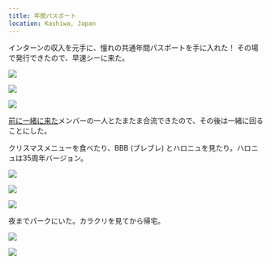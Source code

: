 ```yaml
---
title: 年間パスポート
location: Kashiwa, Japan
---
```


インターンの収入を元手に、憧れの共通年間パスポートを手に入れた！ その場で発行できたので、早速シーに来た。

![](https://ceshmina-photos.s3.ap-northeast-1.amazonaws.com/medium/201911/20191107-103323.jpg)

![](https://ceshmina-photos.s3.ap-northeast-1.amazonaws.com/medium/201911/20191107-125747.jpg)

![](https://ceshmina-photos.s3.ap-northeast-1.amazonaws.com/medium/201911/20191107-130504.jpg)

[前に一緒に来た](/diary/entry/20181207)メンバーの一人とたまたま合流できたので、その後は一緒に回ることにした。

クリスマスメニューを食べたり、BBB (ブレブレ) とハロニュを見たり。ハロニュは35周年バージョン。

![](https://ceshmina-photos.s3.ap-northeast-1.amazonaws.com/medium/201911/20191107-132458.jpg)

![](https://ceshmina-photos.s3.ap-northeast-1.amazonaws.com/medium/201911/20191107-144246.jpg)

![](https://ceshmina-photos.s3.ap-northeast-1.amazonaws.com/medium/201911/20191107-175821.jpg)

夜までパークにいた。カラクリを見てから帰宅。

![](https://ceshmina-photos.s3.ap-northeast-1.amazonaws.com/medium/201911/20191107-180924.jpg)

![](https://ceshmina-photos.s3.ap-northeast-1.amazonaws.com/medium/201911/20191107-210158.jpg)
